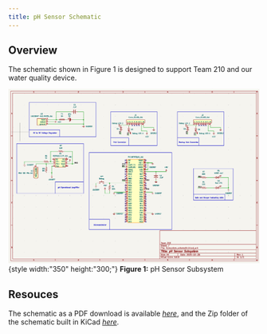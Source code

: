 ```yaml
---
title: pH Sensor Schematic
---
```


## Overview

The schematic shown in Figure 1 is designed to support Team 210 and our water quality device.


![schematic](image.png){style width:"350" height:"300;"}
**Figure 1:** pH Sensor Subsystem


## Resouces

The schematic as a PDF download is available [*here*](Subsystem_schematic.pdf), and the Zip folder of the schematic built in KiCad [*here*](Subsystem_schematic.zip).

